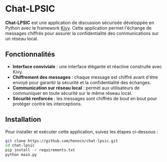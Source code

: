 # Chat-LPSIC

**Chat-LPSIC** est une application de discussion sécurisée développée en Python avec le framework [Kivy](https://kivy.org/#home). Cette application permet l'échange de messages chiffrés pour assurer la confidentialité des communications sur un réseau local.

## Fonctionnalités

- **Interface conviviale** : une interface élégante et réactive construite avec Kivy.
- **Chiffrement des messages** : chaque message est chiffré avant d'être envoyé pour garantir la sécurité et la confidentialité des échanges.
- **Communication sur réseau local** : permet aux utilisateurs de communiquer en toute sécurité sur le même réseau local.
- **Sécurité renforcée** : les messages sont chiffrés de bout en bout pour protéger contre les interceptions.

## Installation

Pour installer et exécuter cette application, suivez les étapes ci-dessous :

   ```bash
 git clone https://github.com/henocn/chat-lpsic.git
 cd chat-lpsic
 pip install -r requirements.txt
 python main.py

